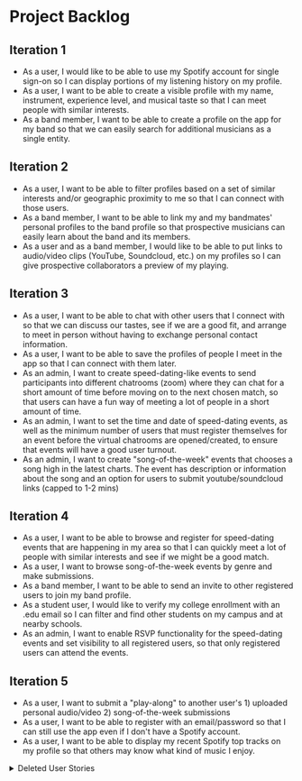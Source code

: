 # Project Backlog

## Iteration 1 
- As a user, I would like to be able to use my Spotify account for single sign-on so I can display portions of my listening history on my profile.
- As a user, I want to be able to create a visible profile with my name, instrument, experience level, 
  and musical taste so that  I can meet people with similar interests.
- As a band member, I want to be able to create a profile on the app for my band so that we can easily search for additional musicians as a single entity.

## Iteration 2
- As a user, I want to be able to filter profiles based on a set of similar interests and/or geographic proximity to me so that I can connect with those users.
- As a band member, I want to be able to link my and my bandmates' personal profiles to the band profile so that prospective musicians can easily learn about the band and its members.
- As a user and as a band member, I would like to be able to put links to audio/video clips (YouTube, Soundcloud, etc.) on my profiles so I can give prospective collaborators a preview of my playing.

## Iteration 3
- As a user, I want to be able to chat with other users that I connect with so that we can discuss our tastes, see if we are a good fit, and arrange to meet in person without having to exchange personal contact information.
- As a user, I want to be able to save the profiles of people I meet in the app so that I can connect with them later.
- As an admin, I want to create speed-dating-like events to send participants into different chatrooms (zoom) where they can chat for a short amount of time before moving on to the next chosen match, so that users can have a fun way of meeting a lot of people in a short amount of time.
- As an admin, I want to set the time and date of speed-dating events, as well as the minimum number of users that must register themselves for an event before the virtual chatrooms are opened/created, to ensure that events will have a good user turnout.
- As an admin, I want to create "song-of-the-week" events that chooses a song high in the latest charts. The event has description or information about the song and an option for users to submit youtube/soundcloud links (capped to 1-2 mins)

## Iteration 4
- As a user, I want to be able to browse and register for speed-dating events that are happening in my area so that I can quickly meet a lot of people with similar interests and see if we might be a good match.
- As a user, I want to browse song-of-the-week events by genre and make submissions. 
- As a band member, I want to be able to send an invite to other registered users to join my band profile.
- As a student user, I would like to verify my college enrollment with an .edu email so I can filter and find other students on my campus and at nearby schools.
- As an admin, I want to enable RSVP functionality for the speed-dating events and set visibility to all registered users, so that only registered users can attend the events.

## Iteration 5
- As a user, I want to submit a "play-along" to another user's 1) uploaded personal audio/video 2) song-of-the-week submissions
- As a user, I want to be able to register with an email/password so that I can still use the app even if I don't have a Spotify account.
- As a user, I want to be able to display my recent Spotify top tracks on my profile so that others may know what kind of music I enjoy.

<details><summary>Deleted User Stories</summary>
<p>
- As a user, I want to see where other musicians are located on a geographic map of my city or town so that I have a better idea of who's playing what in my area.
(isn't this the same as geographical proximity search in Iteration 2)
  
- As a user, I want to receive email confirmation of my registration for an event so that I can have email confirmation of my registration for the event.

- As a user, I want the option to receive an email reminder a customizable amount of time before the event so that I can remember to attend.

- As a band member, I would like to be able to create and customize an application portal for virtual tryouts, so that musicians interested in joining my band can submit recordings/videos of themselves playing their instrument.

- As a user, I want to be able to specifically browse for bands with virtual tryouts so I can easily find them and apply.

- As a guest, I want to be able to browse band profiles and use a “contact us” form to ask about their availability for gigs so that I can hire local bands to play events.
- as a guest without login credentials, I want to have view-only privileges for the available profiles 
  so that I can see what kind of musicians and groups are around.
</p>
</details>
